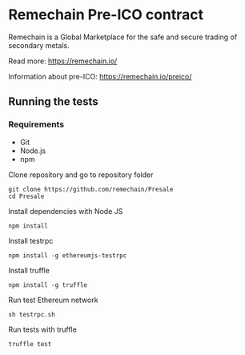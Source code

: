 # Remechain Pre-ICO contract

Remechain is a Global Marketplace for the safe and secure trading of secondary metals.

Read more: https://remechain.io/

Information about pre-ICO: https://remechain.io/preico/



## Running the tests

### Requirements
* Git
* Node&#46;js
* npm



Clone repository and go to repository folder
```
git clone https://github.com/remechain/Presale 
cd Presale
```

Install dependencies with Node JS
```
npm install 
```
Install testrpc
```
npm install -g ethereumjs-testrpc
```
Install truffle
```
npm install -g truffle
```

Run test Ethereum network 
```
sh testrpc.sh
```

Run tests with truffle
```
truffle test
```

